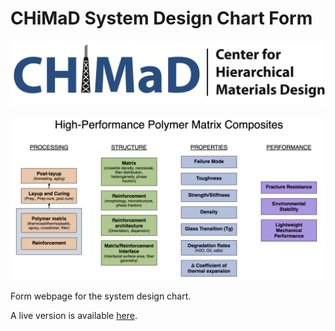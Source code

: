 # CHiMaD System Design Chart Form

![CHiMaD logo](CHiMaD_Final_wname.png)

![screenshot](CHiMaD_training_screenshot.png)

Form webpage for the system design chart.

A live version is available [here](https://ageller.github.io/CHiMaDSystemDesignChartForm/).

